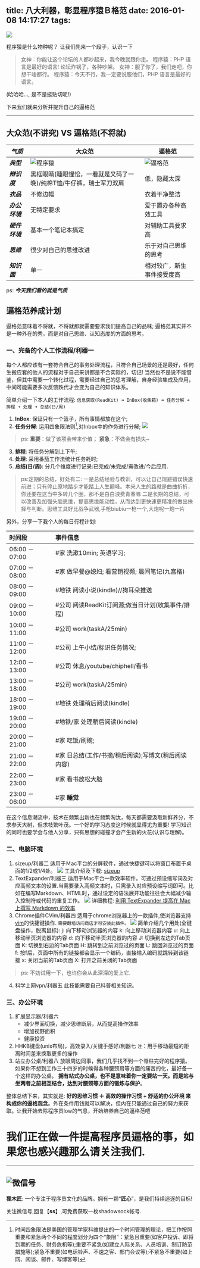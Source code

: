 title: 八大利器，彰显程序猿Ｂ格范
date: 2016-01-08 14:17:27
tags:
---
![](https://assets.entrepreneur.com/content/16x9/822/20141230193127-work.jpeg)

程序猿是什么物种呢？ 让我们先来一个段子，认识一下
> 女神：你能让这个论坛的人都吵起来，我今晚就跟你走。 
程序猿：PHP 语言是最好的语言! 
论坛炸锅了，各种吵架。 
女神：服了你了，我们走吧，你想干啥都行。 
程序猿：今天不行，我一定要说服他们，PHP 语言是最好的语言。

(哈哈哈..., 是不是挺贴切呢!)

下来我们就来分析并提升自己的逼格范

---
## 大众范(不讲究)  VS  逼格范(不将就)

|***气质***|大众范|逼格范|
|--|--|--|
|***典型***|![程序猿](http://7wy48o.com1.z0.glb.clouddn.com/B2EA8C4C-D2F7-4536-9405-027FB9EF7E7E.png)|![逼格范](http://7wy48o.com1.z0.glb.clouddn.com/4671A777-9F3C-46D9-951E-FFF3A764ADA7.png)|
|***辩识度***|黑框眼睛(睡眼惺忪，一看就是又码了一晚)/纯棉T恤/牛仔裤，瑞士军刀双肩|低，隐藏太深|
|***衣品***|不修边幅|衣着干净整洁|
|***办公环境***|无特定要求|爱于置办各种高效工具|
|***硬件环境***|基本一个笔记本搞定|对辅助工具要求高|
|***思维***|很少对自己的思维改进|乐于对自己思维的思考|
|***知识面***|单一|相对较广，新生事件接受度高|

ps: ***今天我们看的就是气质***

## 逼格范养成计划
逼格范意味着不将就，不将就那就需要要求我们提高自己的品味;
逼格范其实并不是一种外在的秀，而是对自己思维、认知态度的方面的思考。

### 一、**完备的个人工作流程**/利器一
每个人都应该有一套符合自己的事务处理流程，且符合自己场景的还是最好，任何生搬应套的他人的流程对于自己来讲都是不合实际的，切记! 当然也不是说不能借鉴，但其中需要一个转化过程，需要经过自己的思考理解，自身经验集成及应用，中间可能需要多次反馈跌代才会变为自己的知识体系。

简单介绍一下本人的工作流程:
`信息获取(ReadKit) ➜ InBox(收集箱) ➜ 任务分解 ➜ 排程 ➜ 处理 ➜ 总结(日/周)`
1. **InBox**: 保证只有一个篮子，所有事情都放在这个;
2. **任务分解**: 运用四象限法则[^四象限法则],对Inbox中的作务进行分解;
![](http://7wy48o.com1.z0.glb.clouddn.com/four.png)
> ps: 
**重要**：做了该项会带来价值；
**紧急**：不做会有损失~
[^四象限法则]:时间四象限法是美国的管理学家科维提出的一个时间管理的理论，把工作按照重要和紧急两个不同的程度划分为四个“象限”：紧急且重要(如客户投诉、即将到期的任务、财务危机等);重要不紧急(如建立人际关系、人员培训、制订防范措施等);紧急不重要(如电话铃声、不速之客、部门会议等);不紧急不重要(如上网、闲谈、邮件、写博客等)

3. **排程**: 将任务分解到上下午;
4. **处理**: 采用番茄工作法统计任务耗时;
5. **总结(日/周)**: 分几个维度进行记录:已完成/未完成/需改进/今后应用.
>ps:定期的总结，好处有二: 
一是总结经验与教训，可以让自己规避错误快速前进；只有停止原地踏步才能踏上人生颠峰。本来人生的路就是曲曲折折，你还要在这当中多转几个圈，那不是白白浪费青春嘛
二是长期的总结，可以改善及加强头脑思维，提高思维能动性，从而达到更快速更精准的做出抉择与判断。思维工具好比战争武器,手枪biubiu一枪一个,大炮呢一炮一片

另外，分享一下我个人的每日行程计划:

|时间段|事件信息|
|:-|:-|
|06:00 － 07:00|#家 洗漱10min; 英语学习;|
|07:00 － 08:00|#家 做早餐@媳妇; 看营销视频; 晨间笔记(九宫格)|
|08:00 － 09:00|#地铁 阅读小说(kindle)//狗耳朵推送|
|09:00 － 10:00|#公司 阅读ReadKit订阅源;做当日计划(收集事件/排程)|
|10:00 － 11:00|#公司 work(taskA/25min)|
|11:00 － 12:00|#公司 上午小结/标识任务情况;|
|12:00 － 13:00|#公司 休息/youtube/chiphell/看书|
|13:00 － 18:00|#公司 work(taskA/25min)|
|18:00 － 19:00|#地铁 处理稍后阅读(kindle)|
|19:00 － 20:00|#地铁/家 处理稍后阅读(kindle)|
|20:00 － 21:00|#家 吃饭/刷碗;|
|21:00 － 22:00|#家 日总结(工作/书摘/稍后阅读);写博文(稍后阅读内容)|
|22:00 － 23:00|#家 看书放松大脑|
|23:00 － 06:00|#家 **睡觉**|

在这个信息潮流中，技术在频繁出新也在频繁淘汰，每天都需要汲取新鲜养分，不求参天大树，但求枝繁叶茂。一个好的学习态度这时候就显得尤为重要!
学习知识的同时也要学会与他人分享，只有思想的碰撞才会产生新的火花(认识与理解)。

### 二、**电脑环境**
1. sizeup/利器二
适用于Ｍac平台的分屏软件，通过快捷键可以将窗口布置于桌面的1/2或1/4处。
![](http://pic.pc6.com/up/2014-6/14023854946445616.jpg)
工具介绍及下载: [sizeup](http://www.irradiatedsoftware.com/sizeup/)
2. TextExpander/利器三
适用于Mac平台一款效率软件。可通过预设缩写词及对应高频文本的设置.当需要录入高频文本时，只需录入对应预设缩写词即可。比如在编写Markdown、HTML时，通过设定的语法展开功能往往会大幅减少输入控制符或代码的重复工作。
![](http://cdn.sspai.com/attachment/thumbnail/2014/11/17/e04447d91b515152406ff28f65f849ff2f54f_mw_800_wm_1_wmp_3.jpg)
详细教程: [利用 TextExpander 提高在 Mac 上撰写 Markdown 的效率](http://sspai.com/27479/)
3. Chrome插件CVim/利器四
适用于chrome浏览器上的一款插件,使浏览器支持[vim](http://baike.baidu.com/link?url=LS07LHnsUEUpSZT6xbepKQnkbStcQFlBiGneF8HyC9uE6hBMcpreezd9WoNTcGwqRNsBTDradQepGRcZGEu61MUfG0O9yyB1SMlYIWHypPC)的快捷键操作. `需要翻墙访问商店才可安装此插件。`
![](http://7wy48o.com1.z0.glb.clouddn.com/cvim.png)
简单介绍几个用处(全键盘操作，脱离鼠标):
	j: 向下移动浏览器的内容
	k: 向上移动浏览器内容
	u: 向上移动半页浏览器的内容
	d: 向下移动半页浏览器的内容
	J: 切换到左边的Tab页面
	K: 切换到右边的Tab页面
	H: 跳转到之前浏览过的页面
	L: 跳回浏览过的页面
	f: 按f后，页面中所有的链接都会显示一个编码，直接输入编码就跳转到该链接
	x: 关闭当前的Tab页面
	X: 打开之前关闭的Tab页面
> ps: 不妨试用一下，也许你会从此深深的爱上它.

4. 科学上网vpn/利器五
此技能需要自己科普相关知识。

### 三、**办公环境**
1. 扩展显示器/利器六
	- 减少界面切换，减少思维断层，从而提高操作效率
	- 增加视野面积
	- 健康投资
2. HHKB键盘(unix布局)，高效录入/关键手感好/利器七
`注`：用手移动最短的距离时间差来换取更多的操作
3. 站立办公桌/利器八
放眼周边同事，我们几乎找不到一个脊柱完好的程序猿。 如果你不想到工作三十四岁的时候得各种腰颈肩等方面的痛苦的化，最好备一个这样的办公桌。
**拥有站式办公桌，也不是意味着你一定要站一天。而是站与坐两者之前相互结合，达到对腰颈等方面的锻炼与保护**。

整体总结下来，其实就是: **好的思维习惯 ＋ 高效的操作习惯 + 舒适的办公环境 来构成你的逼格观念**。外在条件用钱就可以解决，但内在只能通过自己的努力来获取。让我开始去除程序员low的气息，开始培养自己的逼格范吧

# **我们正在做一件提高程序员逼格的事，如果您也感兴趣那么请关注我们**.


---

![微信号](http://7wy48o.com1.z0.glb.clouddn.com/qrcode_weixin.png)
---
**狸木匠**: 一个专注于程序员文化的品牌。拥有一颗“**匠心**”，是我们持续追逐的目标!

关注微信号,回复【**ss**】,可免费获取一枚shadowsock帐号.
